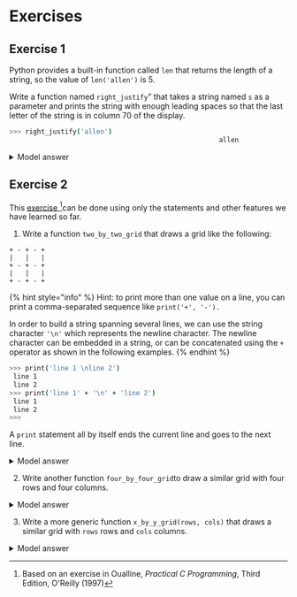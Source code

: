 # Exercises

## Exercise 1

Python provides a built-in function called `len` that returns the length of a string, so the value of `len('allen')` is 5.

Write a function named `right_justify`" that takes a string named `s` as a parameter and prints the string with enough leading spaces so that the last letter of the string is in column 70 of the display.

```sh
>>> right_justify('allen') 
                                                     allen
```

<details>

<summary>Model answer</summary>

```python
def rightJustify(s):
    print(' ' * (70 - len(s)) + s)
```

</details>

## Exercise 2

This [exercise ](#user-content-fn-1)[^1]can be done using only the statements and other features we have learned so far.

1. Write a function `two_by_two_grid` that draws a grid like the following:

```
+ - + - +
|   |   |
+ - + - +
|   |   |
+ - + - +
```

{% hint style="info" %}
Hint: to print more than one value on a line, you can print a comma-separated sequence like `print('+', '-').`

In order to build a string spanning several lines, we can use the string character `'\n'` which represents the newline character. The newline character can be embedded in a string, or can be concatenated using the `+` operator as shown in the following examples.
{% endhint %}

```bash
>>> print('line 1 \nline 2')
 line 1 
 line 2 
>>> print('line 1' + '\n' + 'line 2')
 line 1 
 line 2
>>> 
```

A `print` statement all by itself ends the current line and goes to the next line.

<details>

<summary>Model answer</summary>

{% code lineNumbers="true" %}
```python
def two_by_two_grid():
    print('+', '-', '+', '-', '+')
    print('|', ' ', '|', ' ', '|')
    print('+', '-', '+', '-', '+')
    print('|', ' ', '|', ' ', '|')
    print('+', '-', '+', '-', '+')


```
{% endcode %}

Note: this is not a very good solution, a better approach is used in the solution for the function `four_by_four_grid.`

</details>

2. Write another function `four_by_four_grid`to draw a similar grid with four rows and four columns.

<details>

<summary>Model answer</summary>

{% code lineNumbers="true" %}
```python
def four_by_four_grid():
    oddLine = '+ - ' * 4 + '+\n'
    evenLine = '|   ' * 4 + '|\n'
    grid = (oddLine + evenLine) * 4 + oddLine
    print(grid)
```
{% endcode %}

Note: This solution is better than the one given for the function `two_by_two_grid`. It is important to familiarise ourselves with manipulating string to build the expected output.

</details>

3. Write a more generic function `x_by_y_grid(rows, cols)` that draws a similar grid with `rows` rows and `cols` columns.

<details>

<summary>Model answer</summary>

{% code lineNumbers="true" %}
```python
def x_by_y_grid(rows, cols):
    oddLine = '+ - ' * cols + '+\n'
    evenLine = '|   ' * cols + '|\n'
    grid = (oddLine + evenLine) * rows + oddLine
    print(grid)
```
{% endcode %}

Note: once we have written the generic function, we can refactor (rewrite) both the `two_by_two_grid` **and** `four_by_four_grid`to functions by calling the `x_by_y_grid(rows, cols)` function as shown below.

{% code lineNumbers="true" %}
```python
def two_by_two_grid():
    x_by_y_grid(2, 2)
    
def four_by_four_gridto():
    x_by_y_grid(4, 4)
```
{% endcode %}

</details>

[^1]: Based on an exercise in Oualline, _Practical C Programming_, Third Edition, O'Reilly (1997)
